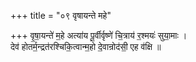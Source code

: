+++
title = "०९ वृषायन्ते महे"

+++
वृ॒षा॒यन्ते॑ म॒हे अत्या॑य पू॒र्वीर्वृष्णे॑ चि॒त्राय॑ र॒श्मयः॑ सुया॒माः ।  
देव॑ होतर्म॒न्द्रत॑रश्चिकि॒त्वान्म॒हो दे॒वान्रोद॑सी॒ एह व॑क्षि ॥